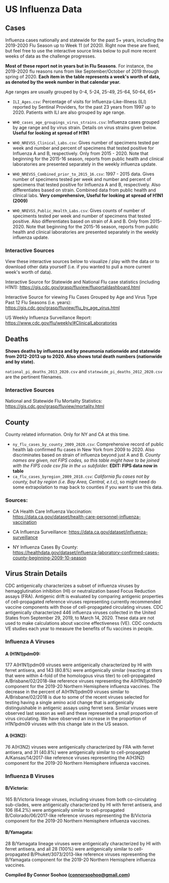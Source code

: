 # US Influenza Data

## Cases

Influenza cases nationally and statewide for the past 5+ years, including the 2019-2020 Flu Season up to Week 11 (of 2020). Right now these are fixed, but feel free to use the interactive source links below to pull more recent weeks of data as the  challenge progresses.

**Most of these report not in years but in Flu Seasons**. For instance, the 2019-2020 flu reasons runs from like September/October of 2019 through spring of 2020. **Each item in the table represents a week's worth of data, as denoted by the week number in that calendar year.**

Age ranges are usually grouped by 0-4, 5-24, 25-49, 25-64, 50-64, 65+

* `ILI_Ages.csv`: Percentage of visits for Influenza-Like-Illness (ILI) reported by Sentinal Providers, for the past 23 years from 1997 up to 2020. Patients with ILI are also grouped by age range.

* `WHO_cases_age_groupings_virus_strains.csv`: Influenza cases grouped by age range and by virus strain. Details on virus strains given below. **Useful for looking at spread of H1N1**

* `WHO_NREVSS_Clinical_Labs.csv`:  Gives number of specimens tested per week and number and percent of specimens that tested positive for Influenza A and B, respectively. Only from 2015 - 2020. Note that beginning for the 2015-16 season, reports from public health and clinical laboratories are presented separately in the weekly influenza update.

* `WHO_NREVSS_Combined_prior_to_2015_16.csv`: 1997 - 2015 data. Gives number of specimens tested per week and number and percent of specimens that tested positive for Influenza A and B, respectively. Also differentiates based on strain. Combined data from public health and clinical labs.  **Very comprehensive, Useful for looking at spread of H1N1 (2009)**

* `WHO_NREVSS_Public_Health_Labs.csv`:  Gives counts of number of speciments tested per week and number  of specimens that tested positive. Also differentiates based on strain of A and B. Only from 2015-2020. Note that beginning for the 2015-16 season, reports from public health and clinical laboratories are presented separately in the weekly influenza update.


### Interactive Sources

View these interactive sources below to  visualize / play with the data or to download other data yourself  (i.e. if you wanted to pull a more current week's worth of data).

Interactive Source for Statewide and National Flu case statistics (including H1N1):  https://gis.cdc.gov/grasp/fluview/fluportaldashboard.html

Interactive Source for viewing Flu Cases Grouped by Age and Virus Type Past 12 Flu Seasons (i.e. years): https://gis.cdc.gov/grasp/fluview/flu_by_age_virus.html

US Weekly Influenza Surveillance Report: https://www.cdc.gov/flu/weekly/#ClinicalLaboratories

## Deaths

**Shows deaths by influenza and by pneumonia nationwide and statewide from 2012-2013 up to 2020. Also shows total death numbers (nationwide and by state).**

`national_pi_deaths_2013_2020.csv` and `statewide_pi_deaths_2012_2020.csv` are the pertinent filenames.

### Interactive Sources

National and Statewide Flu Mortality Statistics:  
https://gis.cdc.gov/grasp/fluview/mortality.html

## County

County related information. Only for NY and CA at this time.

* `ny_flu_cases_by_county_2009_2020.csv`: Comprehensive record of public health lab confirmed flu cases in New York from 2009 to 2020. Also discriminates based on strain of influenza beyond just A and B. *County names are given, not FIPS codes,
so this table might have to be joined with the FIPS code csv file in the `us` subfolder.*
 **EDIT: FIPS data now in table**
* `ca_flu_cases_byregion_2009_2018.csv`: *California flu cases not by county, but by region  (i.e. Bay Area, Central, e.t.c)*, so might need do some extrapolation to map back to counties if you want to use this data.

### Sources:

* CA Health Care Influenza Vaccination: https://data.ca.gov/dataset/health-care-personnel-influenza-vaccination

* CA Influenza Surveillance: https://data.ca.gov/dataset/influenza-surveillance

* NY Influenza Cases By County: https://healthdata.gov/dataset/influenza-laboratory-confirmed-cases-county-beginning-2009-10-season

## Virus Strain Details

CDC antigenically characterizes a subset of influenza viruses by hemagglutination inhibition (HI) or neutralization based Focus Reduction assays (FRA). Antigenic drift is evaluated by comparing antigenic properties of cell-propagated reference viruses representing currently recommended vaccine components with those of cell-propagated circulating viruses. CDC antigenically characterized 446 influenza viruses collected in the United States from September 29, 2019, to March 14, 2020. These data are not used to make calculations about vaccine effectiveness (VE). CDC conducts VE studies each year to measure the benefits of flu vaccines in people.

### Influenza A Viruses

#### A (H1N1)pdm09:

177 A(H1N1)pdm09 viruses were antigenically characterized by HI with ferret antisera, and 143 (80.8%) were antigenically similar (reacting at titers that were within 4-fold of the homologous virus titer) to cell-propagated A/Brisbane/02/2018-like reference viruses representing the A(H1N1)pdm09 component for the 2019-20 Northern Hemisphere influenza vaccines. The decrease in the percent of A(H1N1)pdm09 viruses similar to A/Brisbane/02/2018 is due to some of the recent viruses selected for testing having a single amino acid change that is antigenically distinguishable in antigenic assays using ferret sera. Similar viruses were observed last season as well and these represented a small proportion of virus circulating. We have observed an increase in the proportion of H1N1pdm09 viruses with this change late in the US season.

#### A (H3N2):

76 A(H3N2) viruses were antigenically characterized by FRA with ferret antisera, and 31 (40.8%) were antigenically similar to cell-propagated A/Kansas/14/2017-like reference viruses representing the A(H3N2) component for the 2019-20 Northern Hemisphere influenza vaccines.

### Influenza B Viruses

#### B/Victoria:

165 B/Victoria lineage viruses, including viruses from both co-circulating sub-clades, were antigenically characterized by HI with ferret antisera, and 106 (64.2%) were antigenically similar to cell-propagated B/Colorado/06/2017-like reference viruses representing the B/Victoria component for the 2019-20 Northern Hemisphere influenza vaccines.

#### B/Yamagata:

28 B/Yamagata lineage viruses were antigenically characterized by HI with ferret antisera, and all 28 (100%) were antigenically similar to cell-propagated B/Phuket/3073/2013-like reference viruses representing the B/Yamagata component for the 2019-20 Northern Hemisphere influenza vaccines.

**Compiled By Connor Soohoo (connorsoohoo@gmail.com)**
